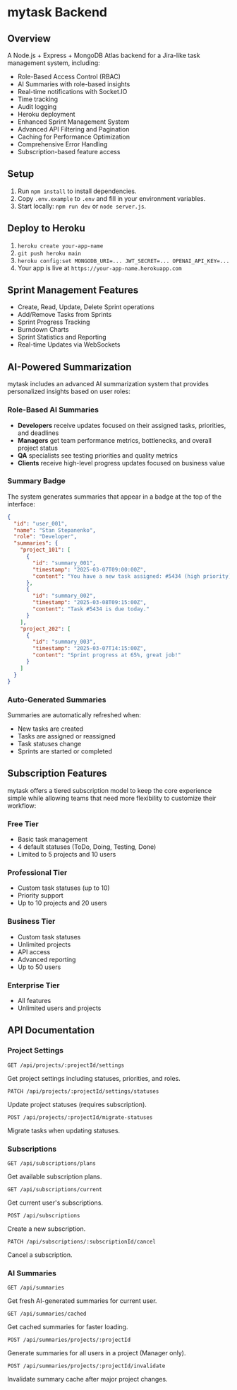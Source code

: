 # mytask Backend

## Overview
A Node.js + Express + MongoDB Atlas backend for a Jira-like task management system, including:
- Role-Based Access Control (RBAC)
- AI Summaries with role-based insights
- Real-time notifications with Socket.IO
- Time tracking
- Audit logging
- Heroku deployment
- Enhanced Sprint Management System
- Advanced API Filtering and Pagination
- Caching for Performance Optimization
- Comprehensive Error Handling
- Subscription-based feature access

## Setup

1. Run `npm install` to install dependencies.
2. Copy `.env.example` to `.env` and fill in your environment variables.
3. Start locally: `npm run dev` or `node server.js`.

## Deploy to Heroku

1. `heroku create your-app-name`
2. `git push heroku main`
3. `heroku config:set MONGODB_URI=... JWT_SECRET=... OPENAI_API_KEY=...`
4. Your app is live at `https://your-app-name.herokuapp.com`

## Sprint Management Features

- Create, Read, Update, Delete Sprint operations
- Add/Remove Tasks from Sprints
- Sprint Progress Tracking
- Burndown Charts
- Sprint Statistics and Reporting
- Real-time Updates via WebSockets

## AI-Powered Summarization

mytask includes an advanced AI summarization system that provides personalized insights based on user roles:

### Role-Based AI Summaries

- **Developers** receive updates focused on their assigned tasks, priorities, and deadlines
- **Managers** get team performance metrics, bottlenecks, and overall project status
- **QA** specialists see testing priorities and quality metrics
- **Clients** receive high-level progress updates focused on business value

### Summary Badge

The system generates summaries that appear in a badge at the top of the interface:

```json
{
  "id": "user_001",
  "name": "Stan Stepanenko",
  "role": "Developer",
  "summaries": {
    "project_101": [
      {
        "id": "summary_001",
        "timestamp": "2025-03-07T09:00:00Z",
        "content": "You have a new task assigned: #5434 (high priority)."
      },
      {
        "id": "summary_002",
        "timestamp": "2025-03-08T09:15:00Z",
        "content": "Task #5434 is due today."
      }
    ],
    "project_202": [
      {
        "id": "summary_003",
        "timestamp": "2025-03-07T14:15:00Z",
        "content": "Sprint progress at 65%, great job!"
      }
    ]
  }
}
```

### Auto-Generated Summaries

Summaries are automatically refreshed when:

- New tasks are created
- Tasks are assigned or reassigned
- Task statuses change
- Sprints are started or completed

## Subscription Features

mytask offers a tiered subscription model to keep the core experience simple while allowing teams that need more flexibility to customize their workflow:

### Free Tier
- Basic task management
- 4 default statuses (ToDo, Doing, Testing, Done)
- Limited to 5 projects and 10 users

### Professional Tier
- Custom task statuses (up to 10)
- Priority support
- Up to 10 projects and 20 users

### Business Tier 
- Custom task statuses
- Unlimited projects
- API access
- Advanced reporting
- Up to 50 users

### Enterprise Tier
- All features
- Unlimited users and projects

## API Documentation

### Project Settings

```
GET /api/projects/:projectId/settings
```
Get project settings including statuses, priorities, and roles.

```
PATCH /api/projects/:projectId/settings/statuses
```
Update project statuses (requires subscription).

```
POST /api/projects/:projectId/migrate-statuses
```
Migrate tasks when updating statuses.

### Subscriptions

```
GET /api/subscriptions/plans
```
Get available subscription plans.

```
GET /api/subscriptions/current
```
Get current user's subscriptions.

```
POST /api/subscriptions
```
Create a new subscription.

```
PATCH /api/subscriptions/:subscriptionId/cancel
```
Cancel a subscription.

### AI Summaries

```
GET /api/summaries
```
Get fresh AI-generated summaries for current user.

```
GET /api/summaries/cached
```
Get cached summaries for faster loading.

```
POST /api/summaries/projects/:projectId
```
Generate summaries for all users in a project (Manager only).

```
POST /api/summaries/projects/:projectId/invalidate
```
Invalidate summary cache after major project changes.
